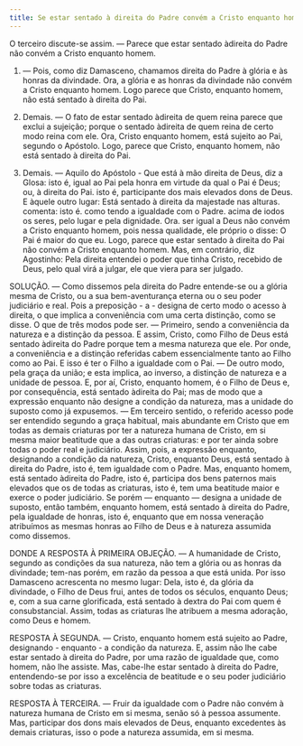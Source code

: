 ```yaml
---
title: Se estar sentado à direita do Padre convém a Cristo enquanto homem
---
```


O terceiro discute-se assim. — Parece que estar sentado àdireita do Padre não convém a Cristo enquanto homem.  

1. — Pois, como diz Damasceno, chamamos direita do Padre à glória e às honras da divindade. Ora, a glória e as honras da divindade não convém a Cristo enquanto homem. Logo parece que Cristo, enquanto homem, não está sentado à direita do Pai.  

2. Demais. — O fato de estar sentado àdireita de quem reina parece que exclui a sujeição; porque o sentado àdireita de quem reina de certo modo reina com ele. Ora, Cristo enquanto homem, está sujeito ao Pai, segundo o Apóstolo. Logo, parece que Cristo, enquanto homem, não está sentado à direita do Pai.  

3. Demais. — Aquilo do Apóstolo - Que está à mão direita de Deus, diz a Glosa: isto é, igual ao Pai pela honra em virtude da qual o Pai é Deus; ou, à direita do Pai. isto é, participante dos mais elevados dons de Deus. E àquele outro lugar: Está sentado à direita da majestade nas alturas. comenta: isto é. como tendo a igualdade com o Padre. acima de iodos os seres, pelo lugar e pela dignidade. Ora. ser igual a Deus não convém a Cristo enquanto homem, pois nessa qualidade, ele próprio o disse: O Pai é maior do que eu. Logo, parece que estar sentado à direita do Pai não convém a Cristo enquanto homem.  Mas, em contrário, diz Agostinho: Pela direita entendei o poder que tinha Cristo, recebido de Deus, pelo qual virá a julgar, ele que viera para ser julgado.  

SOLUÇÃO. — Como dissemos pela direita do Padre entende-se ou a glória mesma de Cristo, ou a sua bem-aventurança eterna ou o seu poder judiciário e real. Pois a preposição - a - designa de certo modo o acesso à direita, o que implica a conveniência com uma certa distinção, como se disse. O que de três modos pode ser. — Primeiro, sendo a conveniência da natureza e a distinção da pessoa. E assim, Cristo, como Filho de Deus está sentado àdireita do Padre porque tem a mesma natureza que ele. Por onde, a conveniência e a distinção referidas cabem essencialmente tanto ao Filho como ao Pai. E isso é ter o Filho a igualdade com o Pai. — De outro modo, pela graça da união; e esta implica, ao inverso, a distinção de natureza e a unidade de pessoa. E, por aí, Cristo, enquanto homem, é o Filho de Deus e, por consequência, está sentado àdireita do Pai; mas de modo que a expressão enquanto não designe a condição da natureza, mas a unidade do suposto como já expusemos. — Em terceiro sentido, o referido acesso pode ser entendido segundo a graça habitual, mais abundante em Cristo que em todas as demais criaturas por ter a natureza humana de Cristo, em si mesma maior beatitude que a das outras criaturas: e por ter ainda sobre todas o poder real e judiciário.  Assim, pois, a expressão enquanto, designando a condição da natureza, Cristo, enquanto Deus, está sentado à direita do Padre, isto é, tem igualdade com o Padre. Mas, enquanto homem, está sentado àdireita do Padre, isto é, participa dos bens paternos mais elevados que os de todas as criaturas, isto é, tem uma beatitude maior e exerce o poder judiciário. Se porém — enquanto — designa a unidade de suposto, então também, enquanto homem, está sentado à direita do Padre, pela igualdade de honras, isto é, enquanto que em nossa veneração atribuímos as mesmas honras ao Filho de Deus e à natureza assumida como dissemos.  

DONDE A RESPOSTA À PRIMEIRA OBJEÇÃO. — A humanidade de Cristo, segundo as condições da sua natureza, não tem a glória ou as honras da divindade; tem-nas porém, em razão da pessoa a que está unida. Por isso Damasceno acrescenta no mesmo lugar: Dela, isto é, da glória da divindade, o Filho de Deus frui, antes de todos os séculos, enquanto Deus; e, com a sua carne glorificada, está sentado à dextra do Pai com quem é consubstancial. Assim, todas as criaturas lhe atribuem a mesma adoração, como Deus e homem.  

RESPOSTA À SEGUNDA. — Cristo, enquanto homem está sujeito ao Padre, designando - enquanto - a condição da natureza. E, assim não lhe cabe estar sentado à direita do Padre, por uma razão de igualdade que, como homem, não lhe assiste. Mas, cabe-lhe estar sentado à direita do Padre, entendendo-se por isso a excelência de beatitude e o seu poder judiciário sobre todas as criaturas.  

RESPOSTA À TERCEIRA. — Fruir da igualdade com o Padre não convém à natureza humana de Cristo em si mesma, senão só à pessoa assumente. Mas, participar dos dons mais elevados de Deus, enquanto excedentes às demais criaturas, isso o pode a natureza assumida, em si mesma.